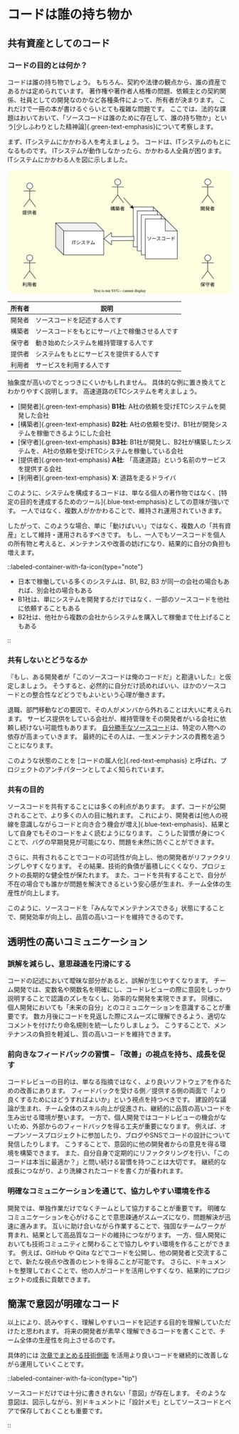 # コードは誰の持ち物か

## 共有資産としてのコード

### コードの目的とは何か？

コードは誰の持ち物でしょう。
もちろん、契約や法律の観点から、誰の資産であるかは定められています。
著作権や著作者人格権の問題、依頼主との契約関係、社員としての開発なのかなど各種条件によって、所有者が決まります。
これだけで一冊の本が書けるぐらいとても複雑な問題です。
ここでは、法的な課題はおいておいて、「ソースコードは誰のために存在して、誰の持ち物か」という[少しふわりとした精神論]{.green-text-emphasis}について考察します。

まず、ITシステムにかかわる人を考えましょう。
コードは、ITシステムのもとになるものです。
ITシステムが動作しなかったら、かかわる人全員が困ります。
ITシステムにかかわる人を図に示しました。

![コードの所有者モデル](../../assets/img/emotional_public-property_property_model.drawio.svg)

| 所有者 | 説明                                           |
| ------ | ---------------------------------------------- |
| 開発者 | ソースコードを記述する人です                   |
| 構築者 | ソースコードをもとにサーバ上で稼働させる人です |
| 保守者 | 動き始めたシステムを維持管理する人です         |
| 提供者 | システムをもとにサービスを提供する人です       |
| 利用者 | サービスを利用する人です                       |

抽象度が高いのでとっつきにくいかもしれません。
具体的な例に置き換えてとわかりやすく説明します。
高速道路のETCシステムを考えましょう。

* [開発者]{.green-text-emphasis} **B1社**: A社の依頼を受けETCシステムを開発した会社
* [構築者]{.green-text-emphasis} **B2社**: A社の依頼を受け、B1社が開発システムを稼働できるようにした会社
* [保守者]{.green-text-emphasis} **B3社**: B1社が開発し、B2社が構築したシステムを、A社の依頼を受けETCシステムを稼働している会社
* [提供者]{.green-text-emphasis} **A社**: 「高速道路」という名前のサービスを提供する会社
* [利用者]{.green-text-emphasis} **X**: 道路を走るドライバ

このように、システムを構成するコードは、単なる個人の著作物ではなく、[特定の目的を達成するためのツール]{.blue-text-emphasis}としての意味が強いです。
一人ではなく、複数人がかかわることで、維持され運用されていきます。

したがって、このような場合、単に「動けばいい」ではなく、複数人の「共有資産」として維持・運用されるすべきです。
もし、一人でもソースコードを個人の所有物と考えると、メンテナンスや改善の妨げになり、結果的に自分の負担も増えます。

::labeled-container-with-fa-icon{type="note"}

* 日本で稼働している多くのシステムは、B1, B2, B3 が同一の会社の場合もあれば、別会社の場合もある
* B1社は、単にシステムを開発するだけではなく、一部のソースコードを他社に依頼することもある
* B2社は、他社から複数の会社からシステムを購入して稼働まで仕上げることもある

::

### 共有しないとどうなるか

『もし、ある開発者が「このソースコードは俺のコードだ」と勘違いした』と仮定しましょう。
そうすると、必然的に自分だけ読めればいい、ほかのソースコードとの整合性などどうでもよいという心理が働きます。

退職、部門移動などの要因で、その人がメンバから外れることは大いに考えられます。
サービス提供をしている会社が、維持管理をその開発者がいる会社に依頼し続けない可能性もあります。
[自分勝手なソースコード](./anti-pattern.md)は、特定の人物への依存が高まっていきます。
最終的にその人は、一生メンテナンスの責務を追うことになります。

このような状態のことを [コードの属人化]{.red-text-emphasis} と呼ばれ、プロジェクトのアンチパターンとしてよく知られています。

### 共有の目的

ソースコードを共有することには多くの利点があります。
まず、コードが公開されることで、より多くの人の目に触れます。
これにより、開発者は[他人の視線を意識しながらコードと向き合う機会が増え]{.blue-text-emphasis}、結果として自身でもそのコードをよく読むようになります。
こうした習慣が身につくことで、バグの早期発見が可能になり、問題を未然に防ぐことができます。

さらに、共有されることでコードの可読性が向上し、他の開発者がリファクタリングしやすくなります。
その結果、技術的負債が蓄積しにくくなり、プロジェクトの長期的な健全性が保たれます。
また、コードを共有することで、自分が不在の場合でも誰かが問題を解決できるという安心感が生まれ、チーム全体の生産性が向上します。

このように、ソースコードを「みんなでメンテナンスできる」状態にすることで、開発効率が向上し、品質の高いコードを維持できるのです。

## 透明性の高いコミュニケーション

### 誤解を減らし、意思疎通を円滑にする

コードの記述において曖昧な部分があると、誤解が生じやすくなります。
チーム開発では、変数名や関数名を明確にし、コードレビューの際に意図をしっかり説明することで認識のズレをなくし、効率的な開発を実現できます。
同様に、個人開発においても「未来の自分」とのコミュニケーションを意識することが重要です。
数カ月後にコードを見返した際にスムーズに理解できるよう、適切なコメントを付けたり命名規則を統一したりしましょう。
こうすることで、メンテナンスの負担を軽減し、質の高いコードを維持できます。

### 前向きなフィードバックの習慣 – 「改善」の視点を持ち、成長を促す

コードレビューの目的は、単なる指摘ではなく、より良いソフトウェアを作るための改善にあります。
フィードバックを受ける側／提供する側の両面で「より良くするためにはどうすればよいか」という視点を持つべきです。
建設的な議論が生まれ、チーム全体のスキル向上が促進され、継続的に品質の高いコードを生み出せる環境が整います。
一方で、個人開発ではコードレビューの機会がないため、外部からのフィードバックを得る工夫が重要になります。
例えば、オープンソースプロジェクトに参加したり、ブログやSNSでコードの設計について発信したりします。
こうすることで、意図的に他の開発者からの意見を得る環境を構築できます。
また、自分自身で定期的にリファクタリングを行い、「このコードは本当に最適か？」と問い続ける習慣を持つことは大切です。
継続的な成長につながり、より洗練されたコードを書く力が養われます。

### 明確なコミュニケーションを通じて、協力しやすい環境を作る

開発では、単独作業だけでなくチームとして協力することが重要です。
明確なコミュニケーションを心がけることで意思疎通がスムーズになり、問題解決が迅速に進みます。
互いに助け合いながら作業することで、強固なチームワークが育まれ、結果として高品質なコードの維持につながります。
一方、個人開発においても技術コミュニティと関わることで協力しやすい環境を作ることができます。
例えば、GitHub や Qiita などでコードを公開し、他の開発者と交流することで、新たな視点や改善のヒントを得ることが可能です。
さらに、ドキュメントを整理しておくことで、他の人がコードを活用しやすくなり、結果的にプロジェクトの成長に貢献できます。

## 簡潔で意図が明確なコード

以上により、読みやすく、理解しやすいコードを記述する目的を理解していただけたと思われます。
将来の開発者が素早く理解できるコードを書くことで、チーム全体の生産性を向上させるのです。

具体的には
[次章でまとめる技術側面](../technical/)
を活用より良いコードを継続的に改善しながら運用していくことです。

::labeled-container-with-fa-icon{type="tip"}

ソースコードだけでは十分に書ききれない「意図」が存在します。
そのような意図は、図示しながら、別ドキュメントに「設計メモ」としてソースコードとペアで保存しておくことも重要です。

::
